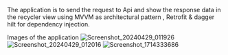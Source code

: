 The application is to send the request to Api and show the response data in the recycler view using MVVM as architectural pattern , Retrofit & dagger hilt for dependency injection.

Images of the application
![Screenshot_20240429_011926](https://github.com/santoshbp123/RetofitHiltDI/assets/44406488/88ecefbb-e0f1-4901-9116-f0d5523d421f)
![Screenshot_20240429_012016](https://github.com/santoshbp123/RetofitHiltDI/assets/44406488/c34b63d6-c114-49f9-ae59-f86091f9ffda)
![Screenshot_1714333686](https://github.com/santoshbp123/RetofitHiltDI/assets/44406488/f424f8f6-ce03-4e3a-9892-9fe32fc9513c)
